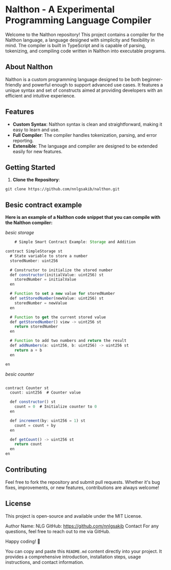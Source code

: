 # Nalthon - A Experimental Programming Language Compiler

Welcome to the Nalthon repository! This project contains a compiler for the Nalthon language, a language designed with simplicity and flexibility in mind. The compiler is built in TypeScript and is capable of parsing, tokenizing, and compiling code written in Nalthon into executable programs.

## About Nalthon

Nalthon is a custom programming language designed to be both beginner-friendly and powerful enough to support advanced use cases. It features a unique syntax and set of constructs aimed at providing developers with an efficient and intuitive experience.

## Features

- **Custom Syntax**: Nalthon syntax is clean and straightforward, making it easy to learn and use.
- **Full Compiler**: The compiler handles tokenization, parsing, and error reporting.
- **Extensible**: The language and compiler are designed to be extended easily for new features.

## Getting Started

1. **Clone the Repository**:

```shell
git clone https://github.com/nnlgsakib/nalthon.git
```
   

## Besic contract example 

**Here is an example of a Nalthon code snippet that you can compile with the Nalthon compiler:**

*besic storage*

```javascript
    # Simple Smart Contract Example: Storage and Addition

contract SimpleStorage st
  # State variable to store a number
  storedNumber: uint256

  # Constructor to initialize the stored number
  def constructor(initialValue: uint256) st
    storedNumber = initialValue
  en

  # Function to set a new value for storedNumber
  def setStoredNumber(newValue: uint256) st
    storedNumber = newValue
  en

  # Function to get the current stored value
  def getStoredNumber() view -> uint256 st
    return storedNumber
  en

  # Function to add two numbers and return the result
  def addNumbers(a: uint256, b: uint256) -> uint256 st
    return a + b
  en

en

```
*besic counter*

```javascript

contract Counter st
  count: uint256  # Counter value

  def constructor() st
    count = 0  # Initialize counter to 0
  en

  def increment(by: uint256 = 1) st
    count = count + by
  en

  def getCount() -> uint256 st
    return count
  en
en


```

## Contributing

Feel free to fork the repository and submit pull requests. Whether it's bug fixes, improvements, or new features, contributions are always welcome!

## License
This project is open-source and available under the MIT License.

Author
Name: NLG
GitHub: https://github.com/nnlgsakib
Contact
For any questions, feel free to reach out to me via GitHub.

Happy coding! 🚀



You can copy and paste this `README.md` content directly into your project. It provides a comprehensive introduction, installation steps, usage instructions, and contact information.

